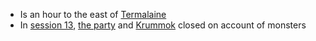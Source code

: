 - Is an hour to the east of [Termalaine](/pages/termalaine)
- In [session 13](/pages/session-13), [the party](/pages/party) and [Krummok](/pages/krummok) closed on account of monsters

